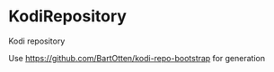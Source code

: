 # KodiRepository
Kodi repository

Use https://github.com/BartOtten/kodi-repo-bootstrap for generation
